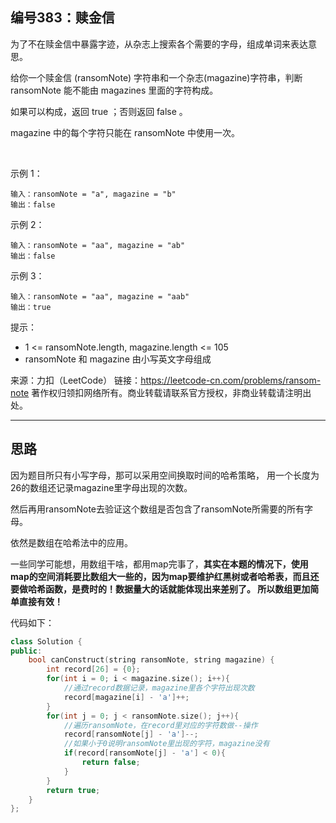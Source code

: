 ## 编号383：赎金信

为了不在赎金信中暴露字迹，从杂志上搜索各个需要的字母，组成单词来表达意思。

给你一个赎金信 (ransomNote) 字符串和一个杂志(magazine)字符串，判断 ransomNote 能不能由 magazines 里面的字符构成。

如果可以构成，返回 true ；否则返回 false 。

magazine 中的每个字符只能在 ransomNote 中使用一次。

 

示例 1：
```
输入：ransomNote = "a", magazine = "b"
输出：false
```
示例 2：
```
输入：ransomNote = "aa", magazine = "ab"
输出：false
```
示例 3：
```
输入：ransomNote = "aa", magazine = "aab"
输出：true 
```
提示：

* 1 <= ransomNote.length, magazine.length <= 105
* ransomNote 和 magazine 由小写英文字母组成

来源：力扣（LeetCode）
链接：https://leetcode-cn.com/problems/ransom-note
著作权归领扣网络所有。商业转载请联系官方授权，非商业转载请注明出处。

---
## 思路

因为题目所只有小写字母，那可以采用空间换取时间的哈希策略， 用一个长度为26的数组还记录magazine里字母出现的次数。

然后再用ransomNote去验证这个数组是否包含了ransomNote所需要的所有字母。

依然是数组在哈希法中的应用。

一些同学可能想，用数组干啥，都用map完事了，**其实在本题的情况下，使用map的空间消耗要比数组大一些的，因为map要维护红黑树或者哈希表，而且还要做哈希函数，是费时的！数据量大的话就能体现出来差别了。 所以数组更加简单直接有效！**

代码如下：
```c++
class Solution {
public:
    bool canConstruct(string ransomNote, string magazine) {
        int record[26] = {0};
        for(int i = 0; i < magazine.size(); i++){
            //通过record数据记录，magazine里各个字符出现次数
            record[magazine[i] - 'a']++;
        }
        for(int j = 0; j < ransomNote.size(); j++){
            //遍历ransomNote，在record里对应的字符数做--操作
            record[ransomNote[j] - 'a']--;
            //如果小于0说明ransomNote里出现的字符，magazine没有
            if(record[ransomNote[j] - 'a'] < 0){
                return false;
            }
        }
        return true;
    }
};
```